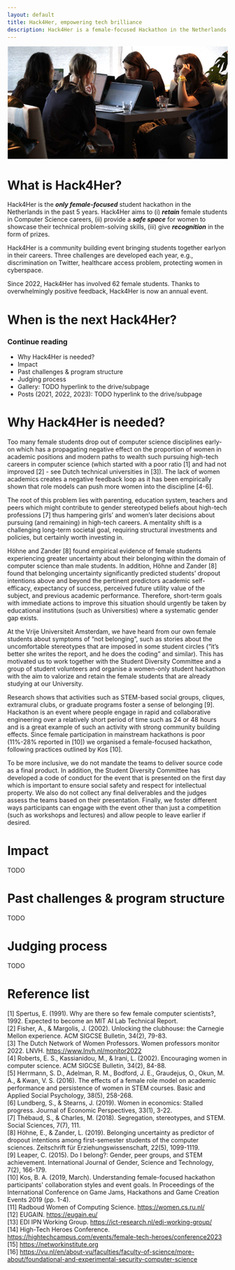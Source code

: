 ```yaml
---
layout: default
title: Hack4Her, empowering tech brilliance
description: Hack4Her is a female-focused Hackathon in the Netherlands.
---
```


![Hacking](hacking.png)

# What is Hack4Her?
Hack4Her is the _**only female-focused**_ student hackathon in the Netherlands in the past 5 years. Hack4Her aims to (i) _**retain**_ female students in Computer Science careers, (ii) provide a _**safe space**_ for women to showcase their technical problem-solving skills, (iii) give _**recognition**_ in the form of prizes.

Hack4Her is a community building event bringing students together earlyon in their careers. Three challenges are developed each year, e.g., discrimination on Twitter, healthcare access problem, protecting women in cyberspace.

Since 2022, Hack4Her has involved 62 female students. Thanks to overwhelmingly positive feedback, Hack4Her is now an annual event.

# When is the next Hack4Her?

### Continue reading

*   Why Hack4Her is needed?
*   Impact
*   Past challenges & program structure
*   Judging process
*   Gallery: TODO hyperlink to the drive/subpage
*   Posts (2021, 2022, 2023): TODO hyperlink to the drive/subpage


# Why Hack4Her is needed?
Too many female students drop out of computer science disciplines early-on which has a propagating negative effect on the proportion of women in academic positions and modern paths to wealth such pursuing high-tech careers in computer science (which started with a poor ratio [1] and had not improved [2] - see Dutch technical universities in [3]). The lack of women academics creates a negative feedback loop as it has been empirically shown that role models can push more women into the discipline [4-6].

The root of this problem lies with parenting, education system, teachers and peers which might contribute to gender stereotyped beliefs about high-tech professions [7] thus hampering girls’ and women’s later decisions about pursuing (and remaining) in high-tech careers. A mentality shift is a challenging long-term societal goal, requiring structural investments and policies, but certainly worth investing in. 

Höhne and Zander [8] found empirical evidence of female students experiencing greater uncertainty about their belonging within the domain of computer science than male students. In addition, Höhne and Zander [8] found that belonging uncertainty significantly predicted students’ dropout intentions above and beyond the pertinent predictors academic self-efficacy, expectancy of success, perceived future utility value of the subject, and previous academic performance. Therefore, short-term goals with immediate actions to improve this situation should urgently be taken by educational institutions (such as Universities) where a systematic gender gap exists.

At the Vrije Universiteit Amsterdam, we have heard from our own female students about symptoms of “not belonging”, such as stories about the uncomfortable stereotypes that are imposed in some student circles (“it’s better she writes the report, and he does the coding” and similar). This has motivated us to work together with the Student Diversity Committee and a group of student volunteers and organise a women-only student hackathon with the aim to valorize and retain the female students that are already studying at our University.

Research shows that activities such as STEM-based social groups, cliques, extramural clubs, or graduate programs foster a sense of belonging [9]. Hackathon is an event where people engage in rapid and collaborative engineering over a relatively short period of time such as 24 or 48 hours and is a great example of such an activity with strong community building effects. Since female participation in mainstream hackathons is poor (11%-28% reported in [10]) we organised a female-focused hackathon, following practices outlined by Kos [10]. 

To be more inclusive, we do not mandate the teams to deliver source code as a final product. In addition, the Student Diversity Committee has developed a code of conduct for the event that is presented on the first day which is important to ensure social safety and respect for intellectual property. We also do not collect any final deliverables and the judges assess the teams based on their presentation. Finally, we foster different ways participants can engage with the event other than just a competition (such as workshops and lectures) and allow people to leave earlier if desired.

# Impact
TODO

# Past challenges & program structure
TODO

# Judging process
TODO

# Reference list
[1] Spertus, E. (1991). Why are there so few female computer scientists?, 1992. Expected to become an MIT AI Lab Technical Report. <br>
[2] Fisher, A., & Margolis, J. (2002). Unlocking the clubhouse: the Carnegie Mellon experience. ACM SIGCSE Bulletin, 34(2), 79-83. <br>
[3] The Dutch Network of Women Professors. Women professors monitor 2022. LNVH. https://www.lnvh.nl/monitor2022  <br>
[4] Roberts, E. S., Kassianidou, M., & Irani, L. (2002). Encouraging women in computer science. ACM SIGCSE Bulletin, 34(2), 84-88. <br>
[5] Herrmann, S. D., Adelman, R. M., Bodford, J. E., Graudejus, O., Okun, M. A., & Kwan, V. S. (2016). The effects of a female role model on academic performance and persistence of women in STEM courses. Basic and Applied Social Psychology, 38(5), 258-268. <br>
[6] Lundberg, S., & Stearns, J. (2019). Women in economics: Stalled progress. Journal of Economic Perspectives, 33(1), 3-22. <br>
[7] Thébaud, S., & Charles, M. (2018). Segregation, stereotypes, and STEM. Social Sciences, 7(7), 111. <br>
[8] Höhne, E., & Zander, L. (2019). Belonging uncertainty as predictor of dropout intentions among first-semester students of the computer sciences. Zeitschrift für Erziehungswissenschaft, 22(5), 1099-1119. <br>
[9] Leaper, C. (2015). Do I belong?: Gender, peer groups, and STEM achievement. International Journal of Gender, Science and Technology, 7(2), 166-179. <br>
[10] Kos, B. A. (2019, March). Understanding female-focused hackathon participants' collaboration styles and event goals. In Proceedings of the International Conference on Game Jams, Hackathons and Game Creation Events 2019 (pp. 1-4). <br>
[11] Radboud Women of Computing Science. https://women.cs.ru.nl/  <br>
[12] EUGAIN. https://eugain.eu/ <br>
[13] EDI IPN Working Group. https://ict-research.nl/edi-working-group/  <br>
[14] High-Tech Heroes Conference. https://hightechcampus.com/events/female-tech-heroes/conference2023  <br>
[15] https://networkinstitute.org  <br>
[16] https://vu.nl/en/about-vu/faculties/faculty-of-science/more-about/foundational-and-experimental-security-computer-science <br>

<!-- 
Text can be **bold**, _italic_, or ~~strikethrough~~.

[Link to another page](./another-page.html).
 
There should be whitespace between paragraphs.

There should be whitespace between paragraphs. We recommend including a README, or a file with information about your project.

# Header 1

This is a normal paragraph following a header. GitHub is a code hosting platform for version control and collaboration. It lets you and others work together on projects from anywhere.

## Header 2

> This is a blockquote following a header.
>
> When something is important enough, you do it even if the odds are not in your favor.

### Header 3

```js
// Javascript code with syntax highlighting.
var fun = function lang(l) {
  dateformat.i18n = require('./lang/' + l)
  return true;
}
```

```ruby
# Ruby code with syntax highlighting
GitHubPages::Dependencies.gems.each do |gem, version|
  s.add_dependency(gem, "= #{version}")
end
```

#### Header 4

*   This is an unordered list following a header.
*   This is an unordered list following a header.
*   This is an unordered list following a header.

##### Header 5

1.  This is an ordered list following a header.
2.  This is an ordered list following a header.
3.  This is an ordered list following a header.

###### Header 6

| head1        | head two          | three |
|:-------------|:------------------|:------|
| ok           | good swedish fish | nice  |
| out of stock | good and plenty   | nice  |
| ok           | good `oreos`      | hmm   |
| ok           | good `zoute` drop | yumm  |

### There's a horizontal rule below this.

* * *

### Here is an unordered list:

*   Item foo
*   Item bar
*   Item baz
*   Item zip

### And an ordered list:

1.  Item one
1.  Item two
1.  Item three
1.  Item four

### And a nested list:

- level 1 item
  - level 2 item
  - level 2 item
    - level 3 item
    - level 3 item
- level 1 item
  - level 2 item
  - level 2 item
  - level 2 item
- level 1 item
  - level 2 item
  - level 2 item
- level 1 item

### Small image

![Octocat](https://github.githubassets.com/images/icons/emoji/octocat.png)

### Large image

![Branching](https://guides.github.com/activities/hello-world/branching.png)


### Definition lists can be used with HTML syntax.

<dl>
<dt>Name</dt>
<dd>Godzilla</dd>
<dt>Born</dt>
<dd>1952</dd>
<dt>Birthplace</dt>
<dd>Japan</dd>
<dt>Color</dt>
<dd>Green</dd>
</dl>

```
Long, single-line code blocks should not wrap. They should horizontally scroll if they are too long. This line should be long enough to demonstrate this.
```

```
The final element.
```
-->